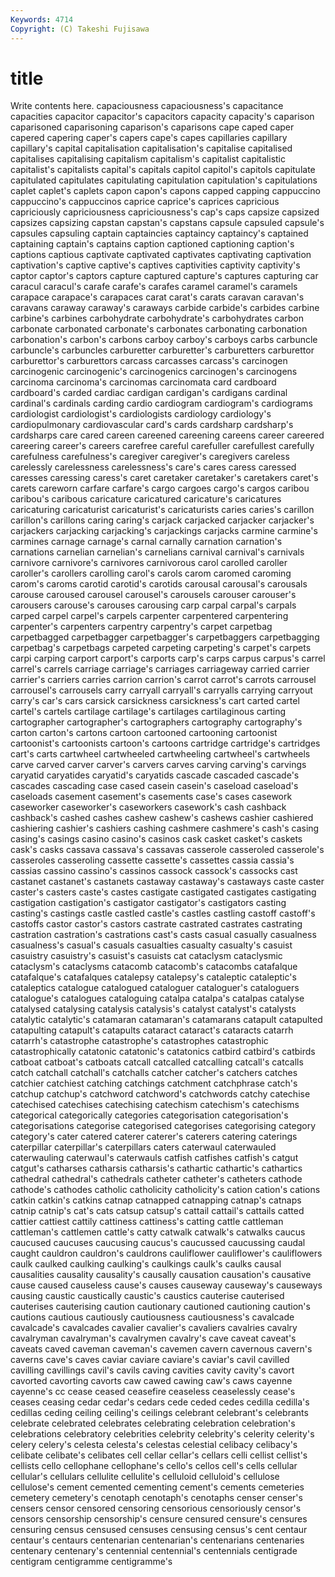 ```yaml
---
Keywords: 4714 
Copyright: (C) Takeshi Fujisawa
---
```


# title

Write contents here.
capaciousness capaciousness's capacitance capacities capacitor capacitor's capacitors
capacity capacity's caparison caparisoned caparisoning caparison's caparisons cape caped caper
capered capering caper's capers cape's capes capillaries capillary capillary's capital
capitalisation capitalisation's capitalise capitalised capitalises capitalising capitalism capitalism's capitalist capitalistic
capitalist's capitalists capital's capitals capitol capitol's capitols capitulate capitulated capitulates
capitulating capitulation capitulation's capitulations caplet caplet's caplets capon capon's capons
capped capping cappuccino cappuccino's cappuccinos caprice caprice's caprices capricious capriciously
capriciousness capriciousness's cap's caps capsize capsized capsizes capsizing capstan capstan's
capstans capsule capsuled capsule's capsules capsuling captain captaincies captaincy captaincy's
captained captaining captain's captains caption captioned captioning caption's captions captious
captivate captivated captivates captivating captivation captivation's captive captive's captives captivities
captivity captivity's captor captor's captors capture captured capture's captures capturing
car caracul caracul's carafe carafe's carafes caramel caramel's caramels carapace
carapace's carapaces carat carat's carats caravan caravan's caravans caraway caraway's
caraways carbide carbide's carbides carbine carbine's carbines carbohydrate carbohydrate's carbohydrates
carbon carbonate carbonated carbonate's carbonates carbonating carbonation carbonation's carbon's carbons
carboy carboy's carboys carbs carbuncle carbuncle's carbuncles carburetter carburetter's carburetters
carburettor carburettor's carburettors carcass carcasses carcass's carcinogen carcinogenic carcinogenic's carcinogenics
carcinogen's carcinogens carcinoma carcinoma's carcinomas carcinomata card cardboard cardboard's carded
cardiac cardigan cardigan's cardigans cardinal cardinal's cardinals carding cardio cardiogram
cardiogram's cardiograms cardiologist cardiologist's cardiologists cardiology cardiology's cardiopulmonary cardiovascular card's
cards cardsharp cardsharp's cardsharps care cared careen careened careening careens
career careered careering career's careers carefree careful carefuller carefullest carefully
carefulness carefulness's caregiver caregiver's caregivers careless carelessly carelessness carelessness's care's
cares caress caressed caresses caressing caress's caret caretaker caretaker's caretakers
caret's carets careworn carfare carfare's cargo cargoes cargo's cargos caribou
caribou's caribous caricature caricatured caricature's caricatures caricaturing caricaturist caricaturist's caricaturists
caries caries's carillon carillon's carillons caring caring's carjack carjacked carjacker
carjacker's carjackers carjacking carjacking's carjackings carjacks carmine carmine's carmines carnage
carnage's carnal carnally carnation carnation's carnations carnelian carnelian's carnelians carnival
carnival's carnivals carnivore carnivore's carnivores carnivorous carol carolled caroller caroller's
carollers carolling carol's carols carom caromed caroming carom's caroms carotid
carotid's carotids carousal carousal's carousals carouse caroused carousel carousel's carousels
carouser carouser's carousers carouse's carouses carousing carp carpal carpal's carpals
carped carpel carpel's carpels carpenter carpentered carpentering carpenter's carpenters carpentry
carpentry's carpet carpetbag carpetbagged carpetbagger carpetbagger's carpetbaggers carpetbagging carpetbag's carpetbags
carpeted carpeting carpeting's carpet's carpets carpi carping carport carport's carports
carp's carps carpus carpus's carrel carrel's carrels carriage carriage's carriages
carriageway carried carrier carrier's carriers carries carrion carrion's carrot carrot's
carrots carrousel carrousel's carrousels carry carryall carryall's carryalls carrying carryout
carry's car's cars carsick carsickness carsickness's cart carted cartel cartel's
cartels cartilage cartilage's cartilages cartilaginous carting cartographer cartographer's cartographers cartography
cartography's carton carton's cartons cartoon cartooned cartooning cartoonist cartoonist's cartoonists
cartoon's cartoons cartridge cartridge's cartridges cart's carts cartwheel cartwheeled cartwheeling
cartwheel's cartwheels carve carved carver carver's carvers carves carving carving's
carvings caryatid caryatides caryatid's caryatids cascade cascaded cascade's cascades cascading
case cased casein casein's caseload caseload's caseloads casement casement's casements
case's cases casework caseworker caseworker's caseworkers casework's cash cashback cashback's
cashed cashes cashew cashew's cashews cashier cashiered cashiering cashier's cashiers
cashing cashmere cashmere's cash's casing casing's casings casino casino's casinos
cask casket casket's caskets cask's casks cassava cassava's cassavas casserole
casseroled casserole's casseroles casseroling cassette cassette's cassettes cassia cassia's cassias
cassino cassino's cassinos cassock cassock's cassocks cast castanet castanet's castanets
castaway castaway's castaways caste caster caster's casters caste's castes castigate
castigated castigates castigating castigation castigation's castigator castigator's castigators casting casting's
castings castle castled castle's castles castling castoff castoff's castoffs castor
castor's castors castrate castrated castrates castrating castration castration's castrations cast's
casts casual casually casualness casualness's casual's casuals casualties casualty casualty's
casuist casuistry casuistry's casuist's casuists cat cataclysm cataclysmic cataclysm's cataclysms
catacomb catacomb's catacombs catafalque catafalque's catafalques catalepsy catalepsy's cataleptic cataleptic's
cataleptics catalogue catalogued cataloguer cataloguer's cataloguers catalogue's catalogues cataloguing catalpa
catalpa's catalpas catalyse catalysed catalysing catalysis catalysis's catalyst catalyst's catalysts
catalytic catalytic's catamaran catamaran's catamarans catapult catapulted catapulting catapult's catapults
cataract cataract's cataracts catarrh catarrh's catastrophe catastrophe's catastrophes catastrophic catastrophically
catatonic catatonic's catatonics catbird catbird's catbirds catboat catboat's catboats catcall
catcalled catcalling catcall's catcalls catch catchall catchall's catchalls catcher catcher's
catchers catches catchier catchiest catching catchings catchment catchphrase catch's catchup
catchup's catchword catchword's catchwords catchy catechise catechised catechises catechising catechism
catechism's catechisms categorical categorically categories categorisation categorisation's categorisations categorise categorised
categorises categorising category category's cater catered caterer caterer's caterers catering
caterings caterpillar caterpillar's caterpillars caters caterwaul caterwauled caterwauling caterwaul's caterwauls
catfish catfishes catfish's catgut catgut's catharses catharsis catharsis's cathartic cathartic's
cathartics cathedral cathedral's cathedrals catheter catheter's catheters cathode cathode's cathodes
catholic catholicity catholicity's cation cation's cations catkin catkin's catkins catnap
catnapped catnapping catnap's catnaps catnip catnip's cat's cats catsup catsup's
cattail cattail's cattails catted cattier cattiest cattily cattiness cattiness's catting
cattle cattleman cattleman's cattlemen cattle's catty catwalk catwalk's catwalks caucus
caucused caucuses caucusing caucus's caucussed caucussing caudal caught cauldron cauldron's
cauldrons cauliflower cauliflower's cauliflowers caulk caulked caulking caulking's caulkings caulk's
caulks causal causalities causality causality's causally causation causation's causative cause
caused causeless cause's causes causeway causeway's causeways causing caustic caustically
caustic's caustics cauterise cauterised cauterises cauterising caution cautionary cautioned cautioning
caution's cautions cautious cautiously cautiousness cautiousness's cavalcade cavalcade's cavalcades cavalier
cavalier's cavaliers cavalries cavalry cavalryman cavalryman's cavalrymen cavalry's cave caveat
caveat's caveats caved caveman caveman's cavemen cavern cavernous cavern's caverns
cave's caves caviar caviare caviare's caviar's cavil cavilled cavilling cavillings
cavil's cavils caving cavities cavity cavity's cavort cavorted cavorting cavorts
caw cawed cawing caw's caws cayenne cayenne's cc cease ceased
ceasefire ceaseless ceaselessly cease's ceases ceasing cedar cedar's cedars cede
ceded cedes cedilla cedilla's cedillas ceding ceiling ceiling's ceilings celebrant
celebrant's celebrants celebrate celebrated celebrates celebrating celebration celebration's celebrations celebratory
celebrities celebrity celebrity's celerity celerity's celery celery's celesta celesta's celestas
celestial celibacy celibacy's celibate celibate's celibates cell cellar cellar's cellars
celli cellist cellist's cellists cello cellophane cellophane's cello's cellos cell's
cells cellular cellular's cellulars cellulite cellulite's celluloid celluloid's cellulose cellulose's
cement cemented cementing cement's cements cemeteries cemetery cemetery's cenotaph cenotaph's
cenotaphs censer censer's censers censor censored censoring censorious censoriously censor's
censors censorship censorship's censure censured censure's censures censuring census censused
censuses censusing census's cent centaur centaur's centaurs centenarian centenarian's centenarians
centenaries centenary centenary's centennial centennial's centennials centigrade centigram centigramme centigramme's
